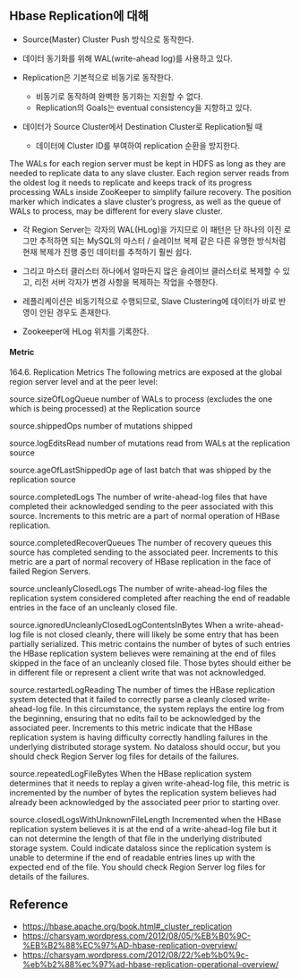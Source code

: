 ## Hbase Replication에 대해
- Source(Master) Cluster Push 방식으로 동작한다.
- 데이터 동기화를 위해 WAL(write-ahead log)를 사용하고 있다.
- Replication은 기본적으로 비동기로 동작한다.
    - 비동기로 동작하여 완벽한 동기화는 지원할 수 없다.
    - Replication의 Goals는 eventual consistency을 지향하고 있다.

- 데이터가 Source Cluster에서 Destination Cluster로 Replication될 때
    - 데이터에 Cluster ID를 부여하여 replication 순환을 방지한다.

The WALs for each region server must be kept in HDFS as long as they are needed to replicate data to any slave cluster.
Each region server reads from the oldest log it needs to replicate and keeps track of its progress processing WALs inside ZooKeeper to simplify failure recovery.
The position marker which indicates a slave cluster’s progress, as well as the queue of WALs to process, may be different for every slave cluster.


- 각 Region Server는 각자의 WAL(HLog)을 가지므로 이 패턴은 단 하나의 이진 로그만 추적하면 되는 MySQL의 마스터 / 슬레이브 복제 같은 다른 유명한 방식처럼 현재 복제가 진행 중인 데이터를 추적하기 훨씬 쉽다.
- 그리고 마스터 클러스터 하나에서 얼마든지 많은 슬레이브 클러스터로 복제할 수 있고, 리전 서버 각자가 변경 사항을 복제하는 작업을 수행한다.

- 레플리케이션은 비동기적으로 수행되므로, Slave Clustering에 데이터가 바로 반영이 안된 경우도 존재한다.
- Zookeeper에 HLog 위치를 기록한다.


#### Metric
164.6. Replication Metrics
The following metrics are exposed at the global region server level and at the peer level:

source.sizeOfLogQueue
number of WALs to process (excludes the one which is being processed) at the Replication source

source.shippedOps
number of mutations shipped

source.logEditsRead
number of mutations read from WALs at the replication source

source.ageOfLastShippedOp
age of last batch that was shipped by the replication source

source.completedLogs
The number of write-ahead-log files that have completed their acknowledged sending to the peer associated with this source. Increments to this metric are a part of normal operation of HBase replication.

source.completedRecoverQueues
The number of recovery queues this source has completed sending to the associated peer. Increments to this metric are a part of normal recovery of HBase replication in the face of failed Region Servers.

source.uncleanlyClosedLogs
The number of write-ahead-log files the replication system considered completed after reaching the end of readable entries in the face of an uncleanly closed file.

source.ignoredUncleanlyClosedLogContentsInBytes
When a write-ahead-log file is not closed cleanly, there will likely be some entry that has been partially serialized. This metric contains the number of bytes of such entries the HBase replication system believes were remaining at the end of files skipped in the face of an uncleanly closed file. Those bytes should either be in different file or represent a client write that was not acknowledged.

source.restartedLogReading
The number of times the HBase replication system detected that it failed to correctly parse a cleanly closed write-ahead-log file. In this circumstance, the system replays the entire log from the beginning, ensuring that no edits fail to be acknowledged by the associated peer. Increments to this metric indicate that the HBase replication system is having difficulty correctly handling failures in the underlying distributed storage system. No dataloss should occur, but you should check Region Server log files for details of the failures.

source.repeatedLogFileBytes
When the HBase replication system determines that it needs to replay a given write-ahead-log file, this metric is incremented by the number of bytes the replication system believes had already been acknowledged by the associated peer prior to starting over.

source.closedLogsWithUnknownFileLength
Incremented when the HBase replication system believes it is at the end of a write-ahead-log file but it can not determine the length of that file in the underlying distributed storage system. Could indicate dataloss since the replication system is unable to determine if the end of readable entries lines up with the expected end of the file. You should check Region Server log files for details of the failures.

## Reference
- <https://hbase.apache.org/book.html#_cluster_replication>
- <https://charsyam.wordpress.com/2012/08/05/%EB%B0%9C-%EB%B2%88%EC%97%AD-hbase-replication-overview/>
- <https://charsyam.wordpress.com/2012/08/22/%eb%b0%9c-%eb%b2%88%ec%97%ad-hbase-replication-operational-overview/>
